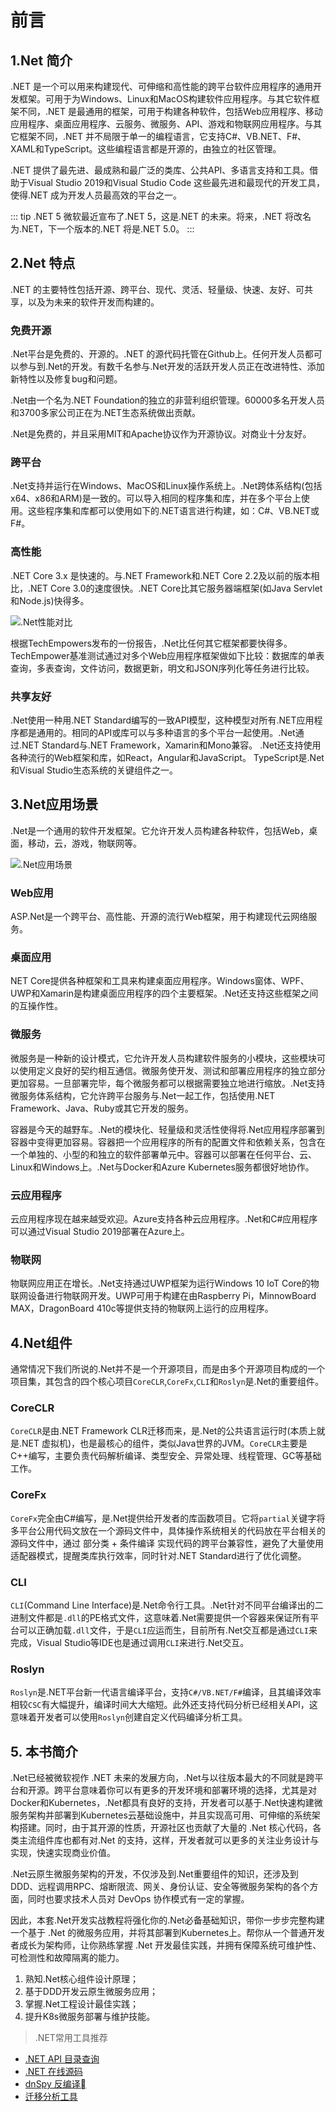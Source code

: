 # 前言

## 1.Net 简介
.NET 是一个可以用来构建现代、可伸缩和高性能的跨平台软件应用程序的通用开发框架。可用于为Windows、Linux和MacOS构建软件应用程序。与其它软件框架不同，.NET 是最通用的框架，可用于构建各种软件，包括Web应用程序、移动应用程序、桌面应用程序、云服务、微服务、API、游戏和物联网应用程序。与其它框架不同，.NET 并不局限于单一的编程语言，它支持C#、VB.NET、F#、XAML和TypeScript。这些编程语言都是开源的，由独立的社区管理。

.NET 提供了最先进、最成熟和最广泛的类库、公共API、多语言支持和工具。借助于Visual Studio 2019和Visual Studio Code 这些最先进和最现代的开发工具，使得.NET 成为开发人员最高效的平台之一。

::: tip .NET 5
微软最近宣布了.NET 5，这是.NET 的未来。将来，.NET 将改名为.NET，下一个版本的.NET 将是.NET 5.0。
:::

## 2.Net 特点
.NET 的主要特性包括开源、跨平台、现代、灵活、轻量级、快速、友好、可共享，以及为未来的软件开发而构建的。

### 免费开源
.Net平台是免费的、开源的。.NET 的源代码托管在Github上。任何开发人员都可以参与到.Net的开发。有数千名参与.Net开发的活跃开发人员正在改进特性、添加新特性以及修复bug和问题。

.Net由一个名为.NET Foundation的独立的非营利组织管理。60000多名开发人员和3700多家公司正在为.NET生态系统做出贡献。

.Net是免费的，并且采用MIT和Apache协议作为开源协议。对商业十分友好。

### 跨平台
.Net支持并运行在Windows、MacOS和Linux操作系统上。.Net跨体系结构(包括x64、x86和ARM)是一致的。可以导入相同的程序集和库，并在多个平台上使用。这些程序集和库都可以使用如下的.NET语言进行构建，如：C#、VB.NET或F#。

### 高性能
.NET Core 3.x 是快速的。与.NET Framework和.NET Core 2.2及以前的版本相比，.NET Core 3.0的速度很快。.NET Core比其它服务器端框架(如Java Servlet和Node.js)快得多。

![.Net性能对比](https://i.loli.net/2020/06/01/34rnGaw1CqkAdcR.jpg)

根据TechEmpowers发布的一份报告，.Net比任何其它框架都要快得多。 TechEmpower基准测试通过对多个Web应用程序框架做如下比较：数据库的单表查询，多表查询，文件访问，数据更新，明文和JSON序列化等任务进行比较。

### 共享友好
.Net使用一种用.NET Standard编写的一致API模型，这种模型对所有.NET应用程序都是通用的。相同的API或库可以与多种语言的多个平台一起使用。.Net通过.NET Standard与.NET Framework，Xamarin和Mono兼容。 .Net还支持使用各种流行的Web框架和库，如React，Angular和JavaScript。 TypeScript是.Net和Visual Studio生态系统的关键组件之一。

## 3.Net应用场景
.Net是一个通用的软件开发框架。它允许开发人员构建各种软件，包括Web，桌面，移动，云，游戏，物联网等。

![.Net应用场景](https://i.loli.net/2020/06/01/RtYWVF2AbTQSJcq.jpg)

### Web应用
ASP.Net是一个跨平台、高性能、开源的流行Web框架，用于构建现代云网络服务。

### 桌面应用
NET Core提供各种框架和工具来构建桌面应用程序。Windows窗体、WPF、UWP和Xamarin是构建桌面应用程序的四个主要框架。.Net还支持这些框架之间的互操作性。

### 微服务
微服务是一种新的设计模式，它允许开发人员构建软件服务的小模块，这些模块可以使用定义良好的契约相互通信。微服务使开发、测试和部署应用程序的独立部分更加容易。一旦部署完毕，每个微服务都可以根据需要独立地进行缩放。.Net支持微服务体系结构，它允许跨平台服务与.Net一起工作，包括使用.NET Framework、Java、Ruby或其它开发的服务。

容器是今天的越野车。.Net的模块化、轻量级和灵活性使得将.Net应用程序部署到容器中变得更加容易。容器把一个应用程序的所有的配置文件和依赖关系，包含在一个单独的、小型的和独立的软件部署单元中。容器可以部署在任何平台、云、Linux和Windows上。.Net与Docker和Azure Kubernetes服务都很好地协作。

### 云应用程序
云应用程序现在越来越受欢迎。Azure支持各种云应用程序。.Net和C#应用程序可以通过Visual Studio 2019部署在Azure上。

### 物联网
物联网应用正在增长。.Net支持通过UWP框架为运行Windows 10 IoT Core的物联网设备进行物联网开发。UWP可用于构建在由Raspberry Pi，MinnowBoard MAX，DragonBoard 410c等提供支持的物联网上运行的应用程序。


## 4.Net组件
通常情况下我们所说的.Net并不是一个开源项目，而是由多个开源项目构成的一个项目集，其包含的四个核心项目`CoreCLR`,`CoreFx`,`CLI`和`Roslyn`是.Net的重要组件。

### CoreCLR
`CoreCLR`是由.NET Framework CLR迁移而来，是.Net的公共语言运行时(本质上就是.NET 虚拟机)，也是最核心的组件，类似Java世界的JVM。`CoreCLR`主要是C++编写，主要负责代码解析编译、类型安全、异常处理、线程管理、GC等基础工作。

### CoreFx
`CoreFx`完全由C#编写，是.Net提供给开发者的库函数项目。它将`partial`关键字将多平台公用代码文放在一个源码文件中，具体操作系统相关的代码放在平台相关的源码文件中，通过 部分类 + 条件编译 实现代码的跨平台兼容性，避免了大量使用适配器模式，提醒类库执行效率，同时针对.NET Standard进行了优化调整。

### CLI
`CLI`(Command Line Interface)是.Net命令行工具。.Net针对不同平台编译出的二进制文件都是`.dll`的PE格式文件，这意味着.Net需要提供一个容器来保证所有平台可以正确加载`.dll`文件，于是`CLI`应运而生，目前所有.Net交互都是通过`CLI`来完成，Visual Studio等IDE也是通过调用`CLI`来进行.Net交互。

### Roslyn
`Roslyn`是.NET平台新一代语言编译平台，支持`C#/VB.NET/F#`编译，且其编译效率相较`CSC`有大幅提升，编译时间大大缩短。此外还支持代码分析已经相关API，这意味着开发者可以使用`Roslyn`创建自定义代码编译分析工具。

## 5. 本书简介
.Net已经被微软视作 .NET 未来的发展方向，.Net与以往版本最大的不同就是跨平台和开源。跨平台意味着你可以有更多的开发环境和部署环境的选择，尤其是对Docker和Kubernetes，.Net都具有良好的支持，开发者可以基于.Net快速构建微服务架构并部署到Kubernetes云基础设施中，并且实现高可用、可伸缩的系统架构搭建。同时，由于其开源的性质，开源社区也贡献了大量的 .Net 核心代码，各类主流组件库也都有对.Net 的支持，这样，开发者就可以更多的关注业务设计与实现，快速实现商业价值。

.Net云原生微服务架构的开发，不仅涉及到.Net重要组件的知识，还涉及到DDD、远程调用RPC、熔断限流、网关、身份认证、安全等微服务架构的各个方面，同时也要求技术人员对 DevOps 协作模式有一定的掌握。

因此，本套.Net开发实战教程将强化你的.Net必备基础知识，带你一步步完整构建一个基于 .Net 的微服务应用，并将其部署到Kubernetes上。帮你从一个普通开发者成长为架构师，让你熟练掌握 .Net 开发最佳实践，并拥有保障系统可维护性、可检测性和故障隔离的能力。

1. 熟知.Net核心组件设计原理；
2. 基于DDD开发云原生微服务应用；
3. 掌握.Net工程设计最佳实践；
4. 提升K8s微服务部署与维护技能。

> .NET常用工具推荐
* [.NET API 目录查询](https://apisof.net/catalog)
* [.NET 在线源码](https://source.dot.net/)
* [dnSpy 反编译](https://github.com/0xd4d/dnSpy)
* [迁移分析工具](https://github.com/microsoft/dotnet-apiport)